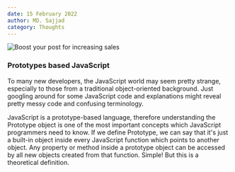 ```yaml
---
date: 15 February 2022
author: MD. Sajjad
category: Thoughts
---
```


![Boost your post for increasing sales](/images/blog/1.jpg)

### Prototypes based JavaScript

To many new developers, the JavaScript world may seem pretty strange, especially to those from a traditional object-oriented background. Just googling around for some JavaScript code and explanations might reveal pretty messy code and confusing terminology. 

JavaScript is a prototype-based language, therefore understanding the Prototype object is one of the most important concepts which JavaScript programmers need to know. If we define Prototype, we can say that it's just a built-in object inside every JavaScript function which points to another object. Any property or method inside a prototype object can be accessed by all new objects created from that function. Simple! But this is a theoretical definition.

